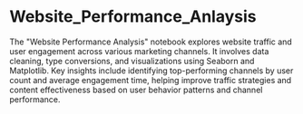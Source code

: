 # Website_Performance_Anlaysis

The "Website Performance Analysis" notebook explores website traffic and user engagement across various marketing channels. It involves data cleaning, type conversions, and visualizations using Seaborn and Matplotlib. Key insights include identifying top-performing channels by user count and average engagement time, helping improve traffic strategies and content effectiveness based on user behavior patterns and channel performance.
